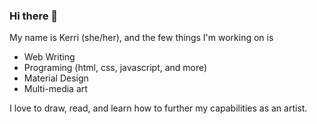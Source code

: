 ### Hi there 👋

My name is Kerri (she/her), and the few things I'm working on is
- Web Writing
- Programing (html, css, javascript, and more)
- Material Design
- Multi-media art

I love to draw, read, and learn how to further my capabilities as an artist.
